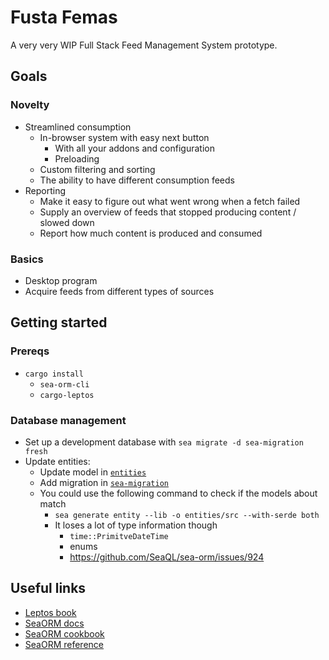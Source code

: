 # Fusta Femas

A very very WIP Full Stack Feed Management System prototype.

## Goals

### Novelty

- Streamlined consumption
	- In-browser system with easy next button
		- With all your addons and configuration
		- Preloading
	- Custom filtering and sorting
	- The ability to have different consumption feeds
- Reporting
	- Make it easy to figure out what went wrong when a fetch failed
	- Supply an overview of feeds that stopped producing content / slowed down
	- Report how much content is produced and consumed

### Basics

- Desktop program
- Acquire feeds from different types of sources

## Getting started

### Prereqs

- `cargo install`
	- `sea-orm-cli`
	- `cargo-leptos`

### Database management

- Set up a development database with `sea migrate -d sea-migration fresh`
- Update entities:
	- Update model in [`entities`](/entities/)
	- Add migration in [`sea-migration`](/sea-migration/)
	- You could use the following command to check if the models about match
		- `sea generate entity --lib -o entities/src --with-serde both`
		- It loses a lot of type information though
			- `time::PrimitveDateTime`
			- enums
			- https://github.com/SeaQL/sea-orm/issues/924

## Useful links

- [Leptos book](https://leptos-rs.github.io/leptos/)
- [SeaORM docs](https://www.sea-ql.org/SeaORM/docs/index/)
- [SeaORM cookbook](https://www.sea-ql.org/sea-orm-cookbook/)
- [SeaORM reference](https://docs.rs/sea-orm/latest/sea_orm/)